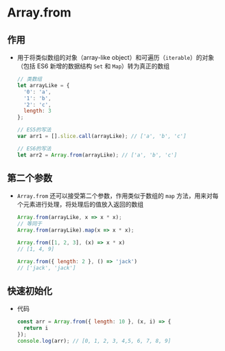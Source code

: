 # Array.from

## 作用

- 用于将类似数组的对象（array-like object）和可遍历（`iterable`）的对象（包括 ES6 新增的数据结构 `Set` 和 `Map`）转为真正的数组

    ```js
    // 类数组
    let arrayLike = {
      '0': 'a',
      '1': 'b',
      '2': 'c',
      length: 3
    };

    // ES5的写法
    var arr1 = [].slice.call(arrayLike); // ['a', 'b', 'c']

    // ES6的写法
    let arr2 = Array.from(arrayLike); // ['a', 'b', 'c']
    ```

## 第二个参数

- `Array.from` 还可以接受第二个参数，作用类似于数组的 `map` 方法，用来对每个元素进行处理，将处理后的值放入返回的数组

    ```js
    Array.from(arrayLike, x => x * x);
    // 等同于
    Array.from(arrayLike).map(x => x * x);

    Array.from([1, 2, 3], (x) => x * x)
    // [1, 4, 9]
    ```

    ```js
    Array.from({ length: 2 }, () => 'jack')
    // ['jack', 'jack']
    ```

## 快速初始化

- 代码

    ```js
    const arr = Array.from({ length: 10 }, (x, i) => {
      return i
    });
    console.log(arr); // [0, 1, 2, 3, 4,5, 6, 7, 8, 9]
    ```
